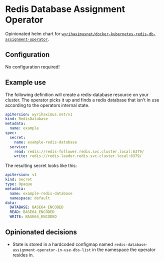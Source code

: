 # Redis Database Assignment Operator

Opinionated helm chart for [`wyrihaximusnet/docker-kubernetes-redis-db-assignment-operator`](https://github.com/WyriHaximusNet/docker-kubernetes-redis-db-assignment-operator).

## Configuration

No configuration required!

## Example use

The following definition will create a redis-database resource on your cluster. The operator picks it up and finds a 
redis database that isn't in use according to the operators internal state.

```yaml
apiVersion: wyrihaximus.net/v1
kind: RedisDatabase
metadata:
  name: example
spec:
  secret:
    name: example-redis-database
  service:
    read: redis://redis-follower.redis.svc.cluster.local:6379/
    write: redis://redis-leader.redis.svc.cluster.local:6379/
```

The resulting secret looks like this:

```yaml
apiVersion: v1
kind: Secret
type: Opaque
metadata:
  name: example-redis-database
  namespace: default
data:
  DATABASE: BASE64_ENCODED
  READ: BASE64_ENCODED
  WRITE: BASE64_ENCODED
```

## Opinionated decisions

* State is stored in a hardcoded configmap named `redis-database-assignment-operator-in-use-dbs-list` in the namespace the operator resides in.
